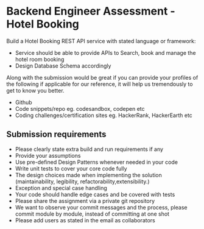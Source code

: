 # Backend Engineer Assessment - Hotel Booking

Build a Hotel Booking REST API service with stated language or framework:

- Service should be able to provide APIs to Search, book and manage the hotel room booking
- Design Database Schema accordingly


Along with the submission would be great if you can provide your profiles of the following if applicable for our reference, it will help us tremendously to get to know you better.

- Github
- Code snippets/repo eg. codesandbox, codepen etc
- Coding challenges/certification sites eg. HackerRank, HackerEarth etc

## Submission requirements

- Please clearly state extra build and run requirements if any
- Provide your assumptions
- Use pre-defined Design Patterns whenever needed in your code
- Write unit tests to cover your core code fully
- The design choices made when implementing the solution (maintainability, legibility, refactorability,extensibility.)
- Exception and special case handling
- Your code should handle edge cases and be covered with tests
- Please share the assignment via a private git repository
- We want to observe your commit messages and the process, please commit module by module, instead of committing at one shot
- Please add users as stated in the email as collaborators